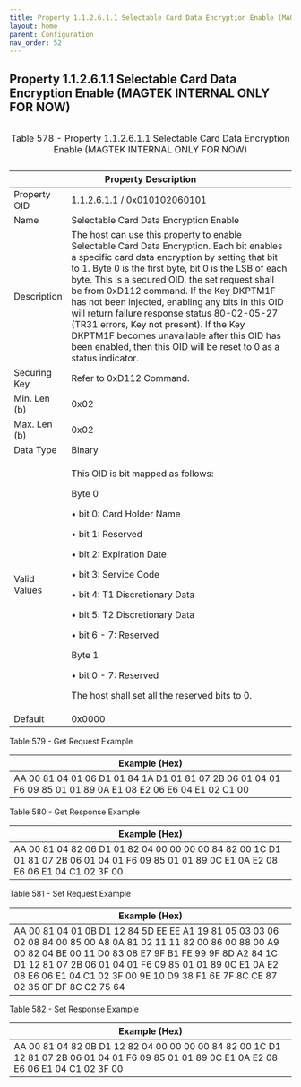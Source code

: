 ```yaml
---
title: Property 1.1.2.6.1.1 Selectable Card Data Encryption Enable (MAGTEK INTERNAL ONLY FOR NOW)
layout: home
parent: Configuration
nav_order: 52
---
```


## Property 1.1.2.6.1.1 Selectable Card Data Encryption Enable (MAGTEK INTERNAL ONLY FOR NOW)

<table>
<caption><p>Table 578 - Property 1.1.2.6.1.1 Selectable Card Data
Encryption Enable (MAGTEK INTERNAL ONLY FOR NOW)</p></caption>
<colgroup>
<col style="width: 14%" />
<col style="width: 85%" />
</colgroup>
<thead>
<tr>
<th colspan="2">Property Description</th>
</tr>
</thead>
<tbody>
<tr>
<td>Property OID</td>
<td>1.1.2.6.1.1 / 0x010102060101</td>
</tr>
<tr>
<td>Name</td>
<td>Selectable Card Data Encryption Enable</td>
</tr>
<tr>
<td>Description</td>
<td>The host can use this property to enable Selectable Card Data
Encryption. Each bit enables a specific card data encryption by setting
that bit to 1. Byte 0 is the first byte, bit 0 is the LSB of each byte.
This is a secured OID, the set request shall be from 0xD112 command. If
the Key DKPTM1F has not been injected, enabling any bits in this OID
will return failure response status 80-02-05-27 (TR31 errors, Key not
present). If the Key DKPTM1F becomes unavailable after this OID has been
enabled, then this OID will be reset to 0 as a status indicator.</td>
</tr>
<tr>
<td>Securing Key</td>
<td>Refer to 0xD112 Command.</td>
</tr>
<tr>
<td>Min. Len (b)</td>
<td>0x02</td>
</tr>
<tr>
<td>Max. Len (b)</td>
<td>0x02</td>
</tr>
<tr>
<td>Data Type</td>
<td>Binary</td>
</tr>
<tr>
<td>Valid Values</td>
<td><p>This OID is bit mapped as follows:</p>
<p>Byte 0</p>
<p>• bit 0: Card Holder Name</p>
<p>• bit 1: Reserved</p>
<p>• bit 2: Expiration Date</p>
<p>• bit 3: Service Code</p>
<p>• bit 4: T1 Discretionary Data</p>
<p>• bit 5: T2 Discretionary Data</p>
<p>• bit 6 - 7: Reserved</p>
<p>Byte 1</p>
<p>• bit 0 - 7: Reserved</p>
<p>The host shall set all the reserved bits to 0.</p></td>
</tr>
<tr>
<td>Default</td>
<td>0x0000</td>
</tr>
</tbody>
</table>

Table 579 - Get Request Example

| Example (Hex) |
|----|
| AA 00 81 04 01 06 D1 01 84 1A D1 01 81 07 2B 06 01 04 01 F6 09 85 01 01 89 0A E1 08 E2 06 E6 04 E1 02 C1 00 |

Table 580 - Get Response Example

| Example (Hex) |
|----|
| AA 00 81 04 82 06 D1 01 82 04 00 00 00 00 84 82 00 1C D1 01 81 07 2B 06 01 04 01 F6 09 85 01 01 89 0C E1 0A E2 08 E6 06 E1 04 C1 02 3F 00 |

Table 581 - Set Request Example

| Example (Hex) |
|----|
| AA 00 81 04 01 0B D1 12 84 5D EE EE A1 19 81 05 03 03 06 02 08 84 00 85 00 A8 0A 81 02 11 11 82 00 86 00 88 00 A9 00 82 04 BE 00 11 D0 83 08 E7 9F B1 FE 99 9F 8D A2 84 1C D1 12 81 07 2B 06 01 04 01 F6 09 85 01 01 89 0C E1 0A E2 08 E6 06 E1 04 C1 02 3F 00 9E 10 D9 38 F1 6E 7F 8C CE 87 02 35 0F DF 8C C2 75 64 |

Table 582 - Set Response Example

| Example (Hex) |
|----|
| AA 00 81 04 82 0B D1 12 82 04 00 00 00 00 84 82 00 1C D1 12 81 07 2B 06 01 04 01 F6 09 85 01 01 89 0C E1 0A E2 08 E6 06 E1 04 C1 02 3F 00 |